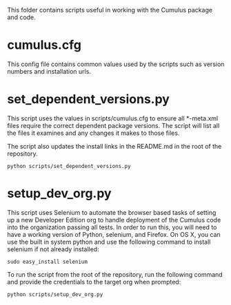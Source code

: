 This folder contains scripts useful in working with the Cumulus package and code.

cumulus.cfg
===========

This config file contains common values used by the scripts such as version numbers and installation urls.

set_dependent_versions.py
=========================

This script uses the values in scripts/cumulus.cfg to ensure all \*-meta.xml files require the correct dependent package versions.  The script will list all the files it examines and any changes it makes to those files.

The script also updates the install links in the README.md in the root of the repository.

`python scripts/set_dependent_versions.py`

setup_dev_org.py
================

This script uses Selenium to automate the browser based tasks of setting up a new Developer Edition org to handle deployment of the Cumulus code into the organization passing all tests.  In order to run this, you will need to have a working version of Python, selenium, and Firefox.  On OS X, you can use the built in system python and use the following command to install selenium if not already installed:

`sudo easy_install selenium`

To run the script from the root of the repository, run the following command and provide the credentials to the target org when prompted:

`python scripts/setup_dev_org.py`
